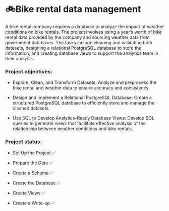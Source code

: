 # 🚲Bike rental data management

A bike rental company requires a database to analyze the impact of weather conditions on bike rentals. The project involves using a year’s worth of bike rental data provided by the company and sourcing weather data from government databases. The tasks include cleaning and validating both datasets, designing a relational PostgreSQL database to store the information, and creating database views to support the analytics team in their analysis.

### Project objectives:

- Explore, Clean, and Transform Datasets: Analyze and preprocess the bike rental and weather data to ensure accuracy and consistency.

- Design and Implement a Relational PostgreSQL Database: Create a structured PostgreSQL database to efficiently store and manage the cleaned datasets.

- Use SQL to Develop Analytics-Ready Database Views: Develop SQL queries to generate views that facilitate effective analysis of the relationship between weather conditions and bike rentals.

### Project status:

- Set Up the Project ✅

- Prepare the Data ✅

- Create a Schema ✅

- Create the Database ✅

- Create Views ✅

- Create a Write-up ✅